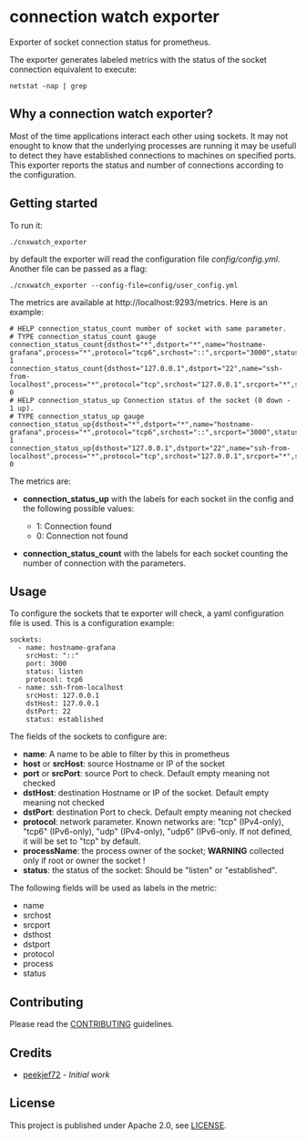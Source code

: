 # connection watch exporter
Exporter of socket connection status for prometheus.

The exporter generates labeled metrics with the status of the socket connection equivalent to execute:
```
netstat -nap | grep
```
## Why a connection watch exporter?
Most of the time applications interact each other using sockets. It may not enought to know that the underlying processes are running it may be usefull to detect they have established connections to machines on specified ports.
This exporter reports the status and number of connections according to the configuration.

## Getting started
To run it:
```
./cnxwatch_exporter
```
by default the exporter will read the configuration file *config/config.yml*. Another file can be passed as a flag:
```
./cnxwatch_exporter --config-file=config/user_config.yml
```

The metrics are available at http://localhost:9293/metrics. Here is an example: 
```
# HELP connection_status_count number of socket with same parameter.
# TYPE connection_status_count gauge
connection_status_count{dsthost="*",dstport="*",name="hostname-grafana",process="*",protocol="tcp6",srchost="::",srcport="3000",status="listen"} 1
connection_status_count{dsthost="127.0.0.1",dstport="22",name="ssh-from-localhost",process="*",protocol="tcp",srchost="127.0.0.1",srcport="*",status="established"} 0
# HELP connection_status_up Connection status of the socket (0 down - 1 up).
# TYPE connection_status_up gauge
connection_status_up{dsthost="*",dstport="*",name="hostname-grafana",process="*",protocol="tcp6",srchost="::",srcport="3000",status="listen"} 1
connection_status_up{dsthost="127.0.0.1",dstport="22",name="ssh-from-localhost",process="*",protocol="tcp",srchost="127.0.0.1",srcport="*",status="established"} 0
```
The metrics are:
* **connection_status_up** with the labels for each socket iin the config and the following possible values:
  - 1: Connection found
  * 0: Connection not found

* **connection_status_count** with the labels for each socket counting the number of connection with the parameters.

## Usage
To configure the sockets that te exporter will check, a yaml configuration file is used. This is a configuration example:

```
sockets:
  - name: hostname-grafana 
    srcHost: "::"
    port: 3000
    status: listen
    protocol: tcp6
  - name: ssh-from-localhost
    srcHost: 127.0.0.1
    dstHost: 127.0.0.1
    dstPort: 22
    status: established
```
The fields of the sockets to configure are:
* **name**: A name to be able to filter by this in prometheus
* **host** or **srcHost**: source Hostname or IP of the socket
* **port** or **srcPort**: source Port to check. Default empty meaning not checked
* **dstHost**: destination Hostname or IP of the socket. Default empty meaning not checked
* **dstPort**: destination Port to check. Default empty meaning not checked
* **protocol**: network parameter. Known networks are: "tcp" (IPv4-only), "tcp6" (IPv6-only), "udp" (IPv4-only), "udp6" (IPv6-only. If not defined, it will be set to "tcp" by default. 
* **processName**: the process owner of the socket; **WARNING** collected only if root or owner the socket !
* **status**: the status of the socket: Should be "listen" or "established".

The following fields will be used as labels in the metric:
* name
* srchost
* srcport
* dsthost
* dstport
* protocol
* process
* status

## Contributing
Please read the [CONTRIBUTING](https://github.com/peekjef72/cnxwatch_exporter/blob/master/CONTRIBUTING.md) guidelines.

## Credits
- [peekjef72](https://github.com/peekjef72) - *Initial work*

## License
This project is published under Apache 2.0, see [LICENSE](https://github.com/peekjef72/cnxwatch_exporter/blob/master/LICENSE).
